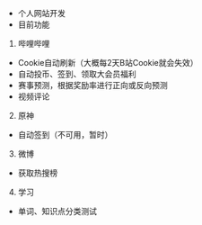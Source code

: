 - 个人网站开发
- 目前功能
1. 哔哩哔哩
- Cookie自动刷新（大概每2天B站Cookie就会失效）
- 自动投币、签到、领取大会员福利
- 赛事预测，根据奖励率进行正向或反向预测
- 视频评论
2. 原神
- 自动签到（不可用，暂时）
3. 微博
- 获取热搜榜
4. 学习
- 单词、知识点分类测试
